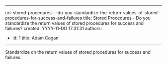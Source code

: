 

---
uri: stored-procedures---do-you-standardize-the-return-values-of-stored-procedures-for-success-and-failures
title: Stored Procedures - Do you standardize the return values of stored procedures for success and failures?
created: YYYY-11-DD 17:31:31
authors:
  - id: 1
    title: Adam Cogan
---




<span class='intro'> <p class="ssw15-rteElement-P">Standardize on the return values of stored procedures for success and failures.​​<br></p> </span>





